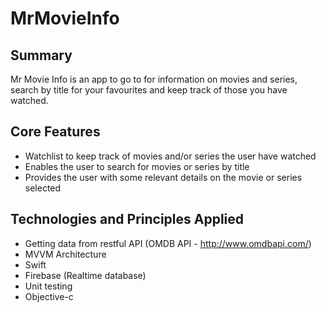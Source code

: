 # MrMovieInfo

## Summary
Mr Movie Info is an app to go to for information on movies and series, search by title for your favourites and keep track of those you have watched.

## Core Features

- Watchlist to keep track of movies and/or series the user have watched
- Enables the user to search for movies or series by title 
- Provides the user with some relevant details on the movie or series selected

## Technologies and Principles Applied 

- Getting data from restful API (OMDB API - http://www.omdbapi.com/)
- MVVM Architecture
- Swift
- Firebase (Realtime database)
- Unit testing
- Objective-c
